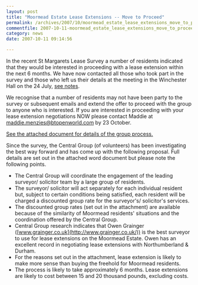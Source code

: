 ```yaml
---
layout: post
title: "Moormead Estate Lease Extensions -- Move to Proceed"
permalink: /archives/2007/10/moormead_estate_lease_extensions_move_to_proceed.html
commentfile: 2007-10-11-moormead_estate_lease_extensions_move_to_proceed
category: news
date: 2007-10-11 09:14:56

---
```


In the recent St Margarets Lease Survey a number of residents indicated that they would be interested in proceeding with a lease extension within the next 6 months. We have now contacted all those who took part in the survey and those who left us their details at the meeting in the Winchester Hall on the 24 July, [see notes](/archives/2007/08/notes_from_the_lease_extension_meeting.html).

We recognise that a number of residents may not have been party to the survey or subsequent emails and extend the offer to proceed with the group to anyone who is interested. If you are interested in proceeding with your lease extension negotiations NOW please contact Maddie at <maddie.menzies@btopenworld.com> by 23 October.

[See the attached document for details of the group process.](/assets/images/2007/lease_process.pdf)

Since the survey, the Central Group (of volunteers) has been investigating the best way forward and has come up with the following proposal. Full details are set out in the attached word document but please note the following points.

-   The Central Group will coordinate the engagement of the leading surveyor/ solicitor team by a large group of residents.
-   The surveyor/ solicitor will act separately for each individual resident but, subject to certain conditions being satisfied, each resident will be charged a discounted group rate for the surveyor's/ solicitor's services.
-   The discounted group rates (set out in the attachment) are available because of the similarity of Moormead residents' situations and the coordination offered by the Central Group.
-   Central Group research indicates that Owen Grainger ([www.grainger.co.uk](http://www.grainger.co.uk/)) is the best surveyor to use for lease extensions on the Moormead Estate. Owen has an excellent record in negotiating lease extensions with Northumberland & Durham.
-   For the reasons set out in the attachment, lease extension is likely to make more sense than buying the freehold for Moormead residents.
-   The process is likely to take approximately 6 months. Lease extensions are likely to cost between 15 and 20 thousand pounds, excluding costs.
